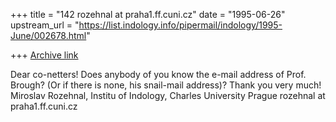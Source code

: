 +++
title = "142 rozehnal at praha1.ff.cuni.cz"
date = "1995-06-26"
upstream_url = "https://list.indology.info/pipermail/indology/1995-June/002678.html"

+++
[Archive link](https://list.indology.info/pipermail/indology/1995-June/002678.html)

Dear co-netters!
Does anybody of you know the e-mail address of Prof. Brough?
(Or if there is none, his snail-mail address)?
Thank you very much!
Miroslav Rozehnal, Institu of Indology, Charles University Prague
rozehnal at praha1.ff.cuni.cz





